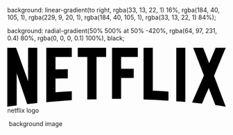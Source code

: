 background: linear-gradient(to right, rgba(33, 13, 22, 1) 16%, rgba(184, 40, 105, 1), rgba(229, 9, 20, 1), rgba(184, 40, 105, 1), rgba(33, 13, 22, 1) 84%);

background: radial-gradient(50% 500% at 50% -420%, rgba(64, 97, 231, 0.4) 80%, rgba(0, 0, 0, 0.1) 100%), black;

<svg viewBox="0 0 111 30" version="1.1" xmlns="http://www.w3.org/2000/svg" xmlns:xlink="http://www.w3.org/1999/xlink" aria-hidden="true" role="img" class="default-ltr-cache-4wvxq9-StyledBrandLogo ev1dnif2"><g><path d="M105.06233,14.2806261 L110.999156,30 C109.249227,29.7497422 107.500234,29.4366857 105.718437,29.1554972 L102.374168,20.4686475 L98.9371075,28.4375293 C97.2499766,28.1563408 95.5928391,28.061674 93.9057081,27.8432843 L99.9372012,14.0931671 L94.4680851,-5.68434189e-14 L99.5313525,-5.68434189e-14 L102.593495,7.87421502 L105.874965,-5.68434189e-14 L110.999156,-5.68434189e-14 L105.06233,14.2806261 Z M90.4686475,-5.68434189e-14 L85.8749649,-5.68434189e-14 L85.8749649,27.2499766 C87.3746368,27.3437061 88.9371075,27.4055675 90.4686475,27.5930265 L90.4686475,-5.68434189e-14 Z M81.9055207,26.93692 C77.7186241,26.6557316 73.5307901,26.4064111 69.250164,26.3117443 L69.250164,-5.68434189e-14 L73.9366389,-5.68434189e-14 L73.9366389,21.8745899 C76.6248008,21.9373887 79.3120255,22.1557784 81.9055207,22.2804387 L81.9055207,26.93692 Z M64.2496954,10.6561065 L64.2496954,15.3435186 L57.8442216,15.3435186 L57.8442216,25.9996251 L53.2186709,25.9996251 L53.2186709,-5.68434189e-14 L66.3436123,-5.68434189e-14 L66.3436123,4.68741213 L57.8442216,4.68741213 L57.8442216,10.6561065 L64.2496954,10.6561065 Z M45.3435186,4.68741213 L45.3435186,26.2498828 C43.7810479,26.2498828 42.1876465,26.2498828 40.6561065,26.3117443 L40.6561065,4.68741213 L35.8121661,4.68741213 L35.8121661,-5.68434189e-14 L50.2183897,-5.68434189e-14 L50.2183897,4.68741213 L45.3435186,4.68741213 Z M30.749836,15.5928391 C28.687787,15.5928391 26.2498828,15.5928391 24.4999531,15.6875059 L24.4999531,22.6562939 C27.2499766,22.4678976 30,22.2495079 32.7809542,22.1557784 L32.7809542,26.6557316 L19.812541,27.6876933 L19.812541,-5.68434189e-14 L32.7809542,-5.68434189e-14 L32.7809542,4.68741213 L24.4999531,4.68741213 L24.4999531,10.9991564 C26.3126816,10.9991564 29.0936358,10.9054269 30.749836,10.9054269 L30.749836,15.5928391 Z M4.78114163,12.9684132 L4.78114163,29.3429562 C3.09401069,29.5313525 1.59340144,29.7497422 0,30 L0,-5.68434189e-14 L4.4690224,-5.68434189e-14 L10.562377,17.0315868 L10.562377,-5.68434189e-14 L15.2497891,-5.68434189e-14 L15.2497891,28.061674 C13.5935889,28.3437998 11.906458,28.4375293 10.1246602,28.6868498 L4.78114163,12.9684132 Z"></path></g></svg> netflix logo 

<img src="https://assets.nflxext.com/ffe/siteui/vlv3/202ac35e-1fca-44f0-98d9-ea7e8211a07c/web/IN-en-20250512-TRIFECTA-perspective_688b8c03-78cb-46a6-ac1c-1035536f871a_large.jpg" srcset="https://assets.nflxext.com/ffe/siteui/vlv3/202ac35e-1fca-44f0-98d9-ea7e8211a07c/web/IN-en-20250512-TRIFECTA-perspective_688b8c03-78cb-46a6-ac1c-1035536f871a_large.jpg 2000w, https://assets.nflxext.com/ffe/siteui/vlv3/202ac35e-1fca-44f0-98d9-ea7e8211a07c/web/IN-en-20250512-TRIFECTA-perspective_688b8c03-78cb-46a6-ac1c-1035536f871a_medium.jpg 1279w, https://assets.nflxext.com/ffe/siteui/vlv3/202ac35e-1fca-44f0-98d9-ea7e8211a07c/web/IN-en-20250512-TRIFECTA-perspective_688b8c03-78cb-46a6-ac1c-1035536f871a_small.jpg 959w" alt="" aria-hidden="true" class="default-ltr-cache-19j6xtr"> background image